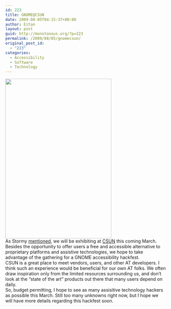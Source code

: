 ```yaml
---
id: 223
title: GNOME@CSUN
date: 2009-08-05T04:15:37+00:00
author: Eitan
layout: post
guid: http://monotonous.org/?p=223
permalink: /2009/08/05/gnomecsun/
original_post_id:
  - "223"
categories:
  - Accessibility
  - Software
  - Technology
---
```

[<img class="alignnone" title="Crosswalk, Seattle" src="http://farm3.static.flickr.com/2622/3770501313_caee8ca96b.jpg" alt="" width="332" height="500" />](http://www.flickr.com/photos/mostlypictures/3770501313/)  
As Stormy [mentioned](http://blogs.gnome.org/foundation/2009/08/03/stormys-update-week-of-july-27th/ "GNOME Foundation blog post"), we will be exhibiting at [CSUN](http://csunconference.org "CSUN conference website") this coming March. Besides the opportunity to offer users a free and accessible alternative to proprietary platforms and assistive technologies, we hope to take advantage of the gathering for a GNOME accessibility hackfest.  
CSUN is a great place to meet vendors, users, and other AT developers. I think such an experience would be beneficial for our own AT folks. We often draw inspiration only from the limited resources surrounding us, and don&#8217;t look at the &#8220;state of the art&#8221; products out there that many users depend on daily.  
So, budget permitting, I hope to see as many assisitive technology hackers as possible this March. Still too many unknowns right now, but I hope we will have more details regarding this hackfest soon.